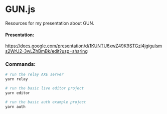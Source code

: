 # GUN.js

Resources for my presentation about GUN.

#### Presentation:
https://docs.google.com/presentation/d/1KUNTU6xwZ49K9STGzl4jgiguIsms2WrU2-3wLZhBmBk/edit?usp=sharing

### Commands:
```bash
# run the relay AXE server
yarn relay

# run the basic live editor project
yarn editor

# run the basic auth example project
yarn auth
```
